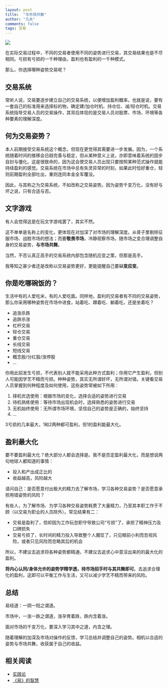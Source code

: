 ```yaml
---
layout: post
title:  "与市场共舞"
author: "凡夫"
comments: false
tags: 交易
---
```


![](https://cdn.colorhub.me/s7IaTRXSJUwxC7utzi1LaYHSzdWyDWKtYwElniFpOc0/auto/0/500/ce/0/bG9jYWw6Ly8vMGIv/NTcvMjYwM2Q2YWZl/NGE1ZDI0N2I1YmUx/YjE1NzUzZmI5MGZh/ZGNjMGI1Ny5qcGVn.jpg)

在实际交易过程中，不同的交易者使用不同的姿势进行交易，其交易结果也是不尽相同。亏损有亏损的一千种理由，盈利也有盈利的一千种模式。

那么，你选择哪种姿势交易呢？

## 交易系统

常听人说，交易要逐步建立自己的交易系统，以便增加盈利概率。也就是说，要有一套自己的标准用来选择标的物，确定建/加仓时机、持仓位、减/轻仓时机。交易系统指导交易人员的交易操作，其背后体现的是交易人员对股票、市场、环境等各种要素的理解深度。

## 何为交易姿势？

本人前期接受交易系统这个概念，但现在更觉得其需要进一步发展。因为，一个系统随着时间的推移会日趋完善与稳定，但从某种意义上说，亦即意味着系统的固步自封与僵化。这是很致命的，因为这会使交易人员出现只要按照某种范式操作就能持续盈利的感觉。交易系统在市场中总有失灵异常的时刻，如果此时恰好重仓，轻则前期盈利全部吐出，重则连同本金全军覆没。

因此，与其称之为交易系统，不如改称之交易姿势。因为姿势千变万化，没有好与坏之说，只有合适与否。

## 文字游戏

有人会觉得这是在玩文字游戏罢了，其实不然。

这不单单是名称上的变化，更体现在对加深了对市场的理解深度。从骨子里剔除征服市场、战胜市场的想法；而要**敬畏市场**，冷静观察市场，随市场之变合理调整自身的交易姿势，**与市场共舞**。

当然，不否认真正高手的交易系统内部包含随机应变之策，但那是高手。

我等知之甚少者还是改称以交易姿势更好，更能提醒自己要**以变应变**。

## 你是吃哪碗饭的？

生活中有的人爱吃米，有的人爱吃面。同样地，盈利的交易者有不同的交易姿势，那么你采用哪种姿势在市场中进食，站着吃、蹲着吃、躺着吃，还是坐着吃？

- 追涨杀跌
- 追跌杀涨
- 杠杆交易
- 轻仓交易
- 重仓交易
- 长线交易
- 短线交易
- 概念股/分红股/涨停股
- ...

你用此招发生亏损，不代表别人就不能采用此种方式盈利；你用它产生盈利，但别人可能因学艺不精而亏损。种种姿势，其实无所谓好坏，无所谓对错。关键看交易人员掌握到何种程度及如何使用，这些姿势常被如下所用：

1. 择机优选使用：根据市场的变化，选择合适的姿势进行交易
2. 待机熟练使用：等待市场出现机会时，选择熟悉的姿势进行交易
3. 无机始终使用：无所谓市场环境，坚信自己的姿势是正确的，始终坚持
4. ...

3亏损的几率最大，1和2两种都可盈利，但1的盈利能最大化。

## 盈利最大化

要不要盈利最大化？绝大部分人都会选择是。我不是否定盈利最大化，而是想说两句地球人都知道的事情：

- 投入和产出成正比的
- 收益越高，风险越大

请问自己：是否愿意付出极大的精力去了解市场，学习各种交易姿势？是否愿意承担用错姿势的风险？

有些人，为了解市场、为学习各种交易姿势耗费了大量精力，乃至其本职工作于不顾（以交易为职业的人员除外）。常见结果有二：

- 交易是盈利了，但却因为工作玩忽职守导致公司“亏损”了，承担了精神压力及口碑损失
- 交易亏损了，长时间的精力投入导致整个人魔怔了，只见眼前小利而忽视风险，或者只见风险而忽略其后的机会

所以，不建议去追求将各种姿势都精通，不建议去追求心中意淫出来的的最大化的盈利。

**将内心认同/身体允许的姿势学精学透，待市场招手时与其共舞即可**。去追求合理化的盈利，这即可以平衡工作与生活，又可以减少学艺不精而带来的风险。

## 总结

易经道：一阴一阳之谓道。

市场中，一涨一跌之谓道，涨孕育着跌，跌内含着涨。

面对市场的千变万化，要深入学习其中之道，内含之理。

随着理解的加深及市场对操作的反馈，学习总结并调整自己的姿势。相机以合适的姿势与市场共舞，收获属于自己的收益。

## 相关阅读

- [实践论](https://www.marxists.org/chinese/maozedong/marxist.org-chinese-mao-193707.htm)
- [《易》的智慧](https://www.bilibili.com/video/BV1Qv411C72L?from=search&seid=14365949888507218387)